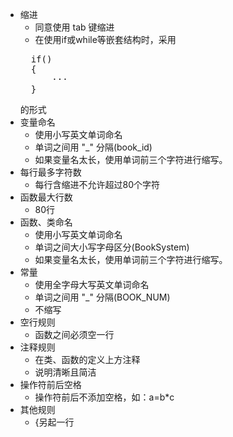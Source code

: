 + 缩进
    + 同意使用 tab 键缩进
    + 在使用if或while等嵌套结构时，采用
    <pre>
    if()
    {
        ···
    }</pre>
    的形式
+ 变量命名
    + 使用小写英文单词命名
    + 单词之间用 "_" 分隔(book_id)
    + 如果变量名太长，使用单词前三个字符进行缩写。
+ 每行最多字符数
    + 每行含缩进不允许超过80个字符
+ 函数最大行数
    + 80行
+ 函数、类命名
    + 使用小写英文单词命名
    + 单词之间大小写字母区分(BookSystem)
    + 如果变量名太长，使用单词前三个字符进行缩写。
+ 常量
    + 使用全字母大写英文单词命名
    + 单词之间用 "_" 分隔(BOOK_NUM)
    + 不缩写
+ 空行规则
    + 函数之间必须空一行
+ 注释规则
    + 在类、函数的定义上方注释
    + 说明清晰且简洁
+ 操作符前后空格
    + 操作符前后不添加空格，如：a=b*c
+ 其他规则
    + {另起一行